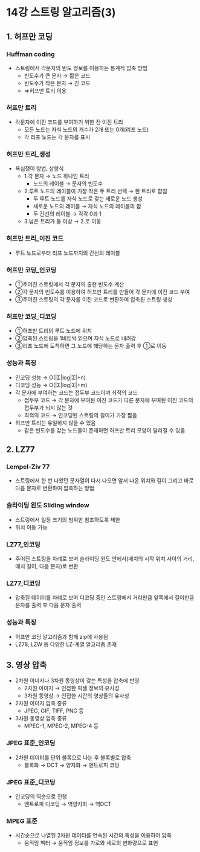# 14강 스트링 알고리즘(3)

## 1. 허프만 코딩

### Huffman coding

- 스트링에서 각문자의 빈도 정보를 이용하는 통계적 압축 방법
    - 빈도수가 큰 문자 → 짧은 코드
    - 빈도수가 작은 문자 → 긴 코드
    - ⇒허프만 트리 이용

### 허프만 트리

- 각문자에 이진 코드를 부여하기 위한 전 이진 트리
    - 모든 노드는 자식 노드의 개수가 2개 또는 0개(리프 노드)
    - 각 리프 노드는 각 문자를 표시

### 허프만 트리_생성

- 욕심쟁이 방법, 상향식
    - 1.각 문자 → 노드 하나인 트리
        - 노드의 레이블 → 문자의 빈도수
    - 2.루트 노드의 레이블이 가장 작은 두 트리 선택 → 한 트리로 합침
        - 두 루트 노드를 자식 노드로 갖는 새로운 노드 생성
        - 새로운 노드의 레이블 → 자식 노드의 레이블의 합
        - 두 간선의 레이블 → 각각 0과 1
    - 3.남은 트리가 둘 이상 → 2.로 이동

### 허프만 트리_이진 코드

- 루트 노드로부터 리프 노드까지의 간선의 레이블

### 허프만 코딩_인코딩

- ①주어진 스트링에서 각 문자의 출현 빈도수 계산
- ②각 문자의 빈도수를 이용하여 허프만 트리를 만들어 각 문자에 이진 코드 부여
- ③주어진 스트링의 각 문자를 이진 코드로 변환하여 압축된 스트링 생성

### 허프만 코딩_디코딩

- ①허프만 트리의 루트 노드에 위치
- ②압축된 스트링을 1비트씩 읽으며 자식 노드로 내려감
- ③리프 노드에 도착하면 그 노드에 해당하는 문자 출력 후 ①로 이동

### 성능과 특징

- 인코딩 성능 → O(|Σ|log|Σ|+n)
- 디코딩 성능 → O(|Σ|log|Σ|+m)
- 각 문자에 부여하는 코드는 접두부 코드이며 최적의 코드
    - 접두부 코드 → 각 문자에 부여된 이진 코드가 다른 문자에 부여된 이진 코드의접두부가 되지 않는 것
    - 최적의 코드 → 인코딩된 스트링의 길이가 가장 짧음
- 허프만 트리는 유일하지 않을 수 있음
    - 같은 빈도수를 갖는 노드들이 존재하면 허프만 트리 모양이 달라질 수 있음

## 2. LZ77

### Lempel-Ziv 77

- 스트링에서 한 번 나왔던 문자열이 다시 나오면 앞서 나온 위치와 길이 그리고 바로 다음 문자로 변환하여 압축하는 방법

### 슬라이딩 윈도 Sliding window

- 스트링에서 일정 크기의 범위만 참조하도록 제한
- 위치 이동 가능

### LZ77_인코딩

- 주어진 스트링을 차례로 보며 슬라이딩 윈도 안에서(매치의 시작 위치 사이의 거리, 매치 길이, 다음 문자)로 변환

### LZ77_디코딩

- 압축된 데이터를 차례로 보며 디코딩 중인 스트링에서 거리만큼 앞쪽에서 길이만큼 문자를 출력 후 다음 문자 출력

### 성능과 특징

- 허프만 코딩 알고리즘과 함께 zip에 사용됨
- LZ78, LZW 등 다양한 LZ-계열 알고리즘 존재

## 3. 영상 압축

- 2차원 이미지나 3차원 동영상이 갖는 특성을 압축에 반영
    - 2차원 이미지 → 인접한 픽셀 정보의 유사성
    - 3차원 동영상 → 인접한 시간의 영상들의 유사성
- 2차원 이미지 압축 종류
    - JPEG, GIF, TIFF, PNG 등
- 3차원 동영상 압축 종류
    - MPEG-1, MPEG-2, MPEG-4 등

### JPEG 표준_인코딩

- 2차원 데이터를 단위 블록으로 나눈 후 블록별로 압축
    - 블록화 → DCT → 양자화 → 엔트로피 코딩

### JPEG 표준_디코딩

- 인코딩의 역순으로 진행
    - 엔트로피 디코딩 → 역양자화 → 역DCT

### MPEG 표준

- 시간순으로 나열된 2차원 데이터를 연속된 시간의 특성을 이용하여 압축
    - 움직임 벡터 → 움직임 정보를 가로와 세로의 변화량으로 표현